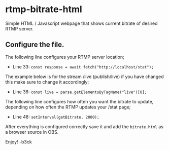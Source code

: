 # rtmp-bitrate-html
Simple HTML / Javascript webpage that shows current bitrate of desired RTMP server.


## Configure the file.
The following line configures your RTMP server location;

* Line 33: `const response = await fetch("http://localhost/stat");`


The example below is for the stream /live (publish/live) if you have changed this make sure to change it accordingly;

* Line 36: `const live = parse.getElementsByTagName("live")[0];`


The following line configures how often you want the bitrate to update, depending on how often the RTMP updates your /stat page;

* Line 48: `setInterval(getBitrate, 2000);`



After everything is configured correctly save it and add the `bitrate.html` as a browser source in OBS.

Enjoy!
-b3ck
